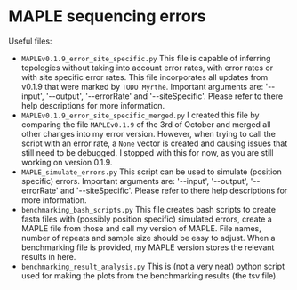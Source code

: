 # MAPLE sequencing errors
Useful files: 
- `MAPLEv0.1.9_error_site_specific.py` This file is capable of inferring topologies without taking into account error rates, with error rates or with site specific error rates.
  This file incorporates all updates from v0.1.9 that were marked by `TODO Myrthe`. Important arguments are: '--input', '--output', '--errorRate' and '--siteSpecific'. Please refer to there help descriptions for more information.
- `MAPLEv0.1.9_error_site_specific_merged.py` I created this file by comparing the file `MAPLEv0.1.9` of the 3rd of October and merged all other changes into my error version. 
  However, when trying to call the script with an error rate, a `None` vector is created and causing issues that still need to be debugged. I stopped with this for now, as you are still working on version 0.1.9.
- `MAPLE_simulate_errors.py` This script can be used to simulate (position specific) errors. Important arguments are: '--input', '--output', '--errorRate' and '--siteSpecific'. Please refer to there help descriptions for more information. 
- `benchmarking_bash_scripts.py` This file creates bash scripts to create fasta files with (possibly position specific) simulated errors, create a MAPLE file from those and call my version of MAPLE. File names, number of repeats and sample size should be easy to adjust. When a benchmarking file is provided, my MAPLE version stores the relevant results in here. 
- `benchmarking_result_analysis.py` This is (not a very neat) python script used for making the plots from the benchmarking results (the tsv file).
